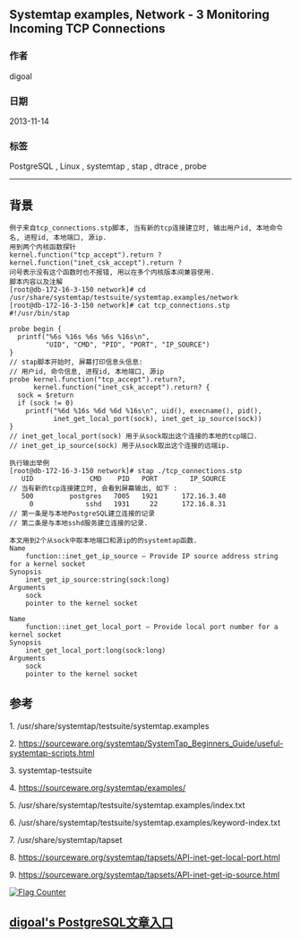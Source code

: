 ## Systemtap examples, Network - 3 Monitoring Incoming TCP Connections    
                                                                                                       
### 作者                                                                                                   
digoal                                                                                                     
                                                                                                 
### 日期                                                                                                                    
2013-11-14                                                                                              
                                                                                                  
### 标签                                                                                                 
PostgreSQL , Linux , systemtap , stap , dtrace , probe                                                                                                  
                                                                                                                                   
----                                                                                                           
                                                                                                                                               
## 背景        
```  
例子来自tcp_connections.stp脚本, 当有新的tcp连接建立时, 输出用户id, 本地命令名, 进程id, 本地端口, 源ip.  
用到两个内核函数探针  
kernel.function("tcp_accept").return ?   
kernel.function("inet_csk_accept").return ?   
问号表示没有这个函数时也不报错, 用以在多个内核版本间兼容使用.  
脚本内容以及注解  
[root@db-172-16-3-150 network]# cd /usr/share/systemtap/testsuite/systemtap.examples/network  
[root@db-172-16-3-150 network]# cat tcp_connections.stp  
#!/usr/bin/stap  
  
probe begin {  
  printf("%6s %16s %6s %6s %16s\n",  
         "UID", "CMD", "PID", "PORT", "IP_SOURCE")  
}  
// stap脚本开始时, 屏幕打印信息头信息:   
// 用户id, 命令信息, 进程id, 本地端口, 源ip  
probe kernel.function("tcp_accept").return?,  
      kernel.function("inet_csk_accept").return? {  
  sock = $return  
  if (sock != 0)  
    printf("%6d %16s %6d %6d %16s\n", uid(), execname(), pid(),  
           inet_get_local_port(sock), inet_get_ip_source(sock))  
}  
// inet_get_local_port(sock) 用于从sock取出这个连接的本地的tcp端口.  
// inet_get_ip_source(sock) 用于从sock取出这个连接的远端ip.  
  
执行输出举例  
[root@db-172-16-3-150 network]# stap ./tcp_connections.stp   
   UID              CMD    PID   PORT        IP_SOURCE  
// 当有新的tcp连接建立时, 会看到屏幕输出, 如下 :   
   500         postgres   7005   1921      172.16.3.40  
     0             sshd   1931     22      172.16.8.31  
// 第一条是与本地PostgreSQL建立连接的记录  
// 第二条是与本地sshd服务建立连接的记录.  
  
本文用到2个从sock中取本地端口和源ip的的systemtap函数.  
Name  
    function::inet_get_ip_source — Provide IP source address string for a kernel socket  
Synopsis  
    inet_get_ip_source:string(sock:long)  
Arguments  
    sock  
    pointer to the kernel socket  
  
Name  
    function::inet_get_local_port — Provide local port number for a kernel socket  
Synopsis  
    inet_get_local_port:long(sock:long)  
Arguments  
    sock  
    pointer to the kernel socket  
```  
  
## 参考  
1\. /usr/share/systemtap/testsuite/systemtap.examples  
  
2\. https://sourceware.org/systemtap/SystemTap_Beginners_Guide/useful-systemtap-scripts.html  
  
3\. systemtap-testsuite  
  
4\. https://sourceware.org/systemtap/examples/  
  
5\. /usr/share/systemtap/testsuite/systemtap.examples/index.txt  
  
6\. /usr/share/systemtap/testsuite/systemtap.examples/keyword-index.txt  
  
7\. /usr/share/systemtap/tapset  
  
8\. https://sourceware.org/systemtap/tapsets/API-inet-get-local-port.html  
  
9\. https://sourceware.org/systemtap/tapsets/API-inet-get-ip-source.html  
  
  
<a rel="nofollow" href="http://info.flagcounter.com/h9V1"  ><img src="http://s03.flagcounter.com/count/h9V1/bg_FFFFFF/txt_000000/border_CCCCCC/columns_2/maxflags_12/viewers_0/labels_0/pageviews_0/flags_0/"  alt="Flag Counter"  border="0"  ></a>  
  
  
  
  
## [digoal's PostgreSQL文章入口](https://github.com/digoal/blog/blob/master/README.md "22709685feb7cab07d30f30387f0a9ae")
  
